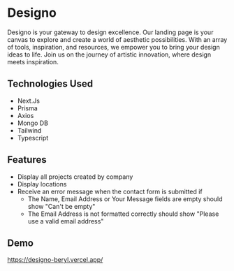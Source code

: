 # Designo

Designo is your gateway to design excellence. Our landing page is your canvas to explore and create a world of aesthetic possibilities. With an array of tools, inspiration, and resources, we empower you to bring your design ideas to life. Join us on the journey of artistic innovation, where design meets inspiration.

## Technologies Used

- Next.Js
- Prisma
- Axios
- Mongo DB
- Tailwind
- Typescript

## Features
- Display all projects created by company
- Display locations
- Receive an error message when the contact form is submitted if
  - The Name, Email Address or Your Message fields are empty should show "Can't be empty"
  - The Email Address is not formatted correctly should show "Please use a valid email address"

## Demo

https://designo-beryl.vercel.app/
